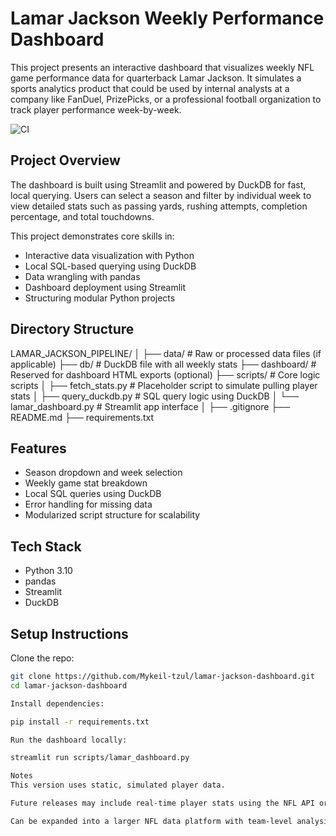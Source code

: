# Lamar Jackson Weekly Performance Dashboard

This project presents an interactive dashboard that visualizes weekly NFL game performance data for quarterback Lamar Jackson. It simulates a sports analytics product that could be used by internal analysts at a company like FanDuel, PrizePicks, or a professional football organization to track player performance week-by-week.

![CI](https://github.com/Mykeil-tzul/lamar-jackson-dashboard/actions/workflows/ci.yml/badge.svg)

## Project Overview

The dashboard is built using Streamlit and powered by DuckDB for fast, local querying. Users can select a season and filter by individual week to view detailed stats such as passing yards, rushing attempts, completion percentage, and total touchdowns.

This project demonstrates core skills in:

- Interactive data visualization with Python
- Local SQL-based querying using DuckDB
- Data wrangling with pandas
- Dashboard deployment using Streamlit
- Structuring modular Python projects

## Directory Structure

LAMAR_JACKSON_PIPELINE/
│
├── data/ # Raw or processed data files (if applicable)
├── db/ # DuckDB file with all weekly stats
├── dashboard/ # Reserved for dashboard HTML exports (optional)
├── scripts/ # Core logic scripts
│ ├── fetch_stats.py # Placeholder script to simulate pulling player stats
│ ├── query_duckdb.py # SQL query logic using DuckDB
│ └── lamar_dashboard.py # Streamlit app interface
│
├── .gitignore
├── README.md
├── requirements.txt


## Features

- Season dropdown and week selection
- Weekly game stat breakdown
- Local SQL queries using DuckDB
- Error handling for missing data
- Modularized script structure for scalability

## Tech Stack

- Python 3.10
- pandas
- Streamlit
- DuckDB

## Setup Instructions

Clone the repo:

```bash
git clone https://github.com/Mykeil-tzul/lamar-jackson-dashboard.git
cd lamar-jackson-dashboard

Install dependencies:

pip install -r requirements.txt

Run the dashboard locally:

streamlit run scripts/lamar_dashboard.py

Notes
This version uses static, simulated player data.

Future releases may include real-time player stats using the NFL API or scraped sources.

Can be expanded into a larger NFL data platform with team-level analysis, injury reports, and rolling stat summaries.

